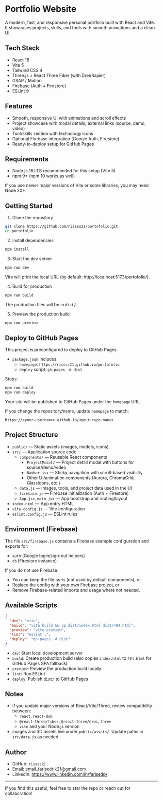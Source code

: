 # Portfolio Website

A modern, fast, and responsive personal portfolio built with React and Vite. It showcases projects, skills, and tools with smooth animations and a clean UI.

## Tech Stack

- React 18
- Vite 5
- Tailwind CSS 4
- Three.js + React Three Fiber (with Drei/Rapier)
- GSAP / Motion
- Firebase (Auth + Firestore)
- ESLint 9

## Features

- Smooth, responsive UI with animations and scroll effects
- Project showcase with modal details, external links (source, demo, video)
- Tool/skills section with technology icons
- Optional Firebase integration (Google Auth, Firestore)
- Ready-to-deploy setup for GitHub Pages

## Requirements

- Node.js 18 LTS recommended for this setup (Vite 5)
- npm 9+ (npm 10 works as well)

If you use newer major versions of Vite or some libraries, you may need Node 20+.

## Getting Started

1) Clone the repository
```bash
git clone https://github.com/rissss21/portofolio.git
cd portofolio
```

2) Install dependencies
```bash
npm install
```

3) Start the dev server
```bash
npm run dev
```
Vite will print the local URL (by default: http://localhost:5173/portofolio/).

4) Build for production
```bash
npm run build
```
The production files will be in `dist/`.

5) Preview the production build
```bash
npm run preview
```

## Deploy to GitHub Pages

This project is preconfigured to deploy to GitHub Pages.

- `package.json` includes:
  - `homepage`: `https://rissss21.github.io/portofolio`
  - `deploy` script: `gh-pages -d dist`

Steps:
```bash
npm run build
npm run deploy
```
Your site will be published to GitHub Pages under the `homepage` URL.

If you change the repository/name, update `homepage` to match:
```
https://<your-username>.github.io/<your-repo-name>
```

## Project Structure

- `public/` — Static assets (images, models, icons)
- `src/` — Application source code
  - `components/` — Reusable React components
    - `ProjectModal/` — Project detail modal with buttons for source/demo/video
    - `Navbar.jsx` — Sticky navigation with scroll-based visibility
    - Other UI/animation components (Aurora, ChromaGrid, GlassIcons, etc.)
  - `data.js` — Images, tools, and project data used in the UI
  - `firebase.js` — Firebase initialization (Auth + Firestore)
  - `App.jsx`, `main.jsx` — App bootstrap and routing/layout
- `index.html` — App entry HTML
- `vite.config.js` — Vite configuration
- `eslint.config.js` — ESLint rules

## Environment (Firebase)

The file `src/firebase.js` contains a Firebase example configuration and exports for:

- `auth` (Google login/sign-out helpers)
- `db` (Firestore instance)

If you do not use Firebase:
- You can keep the file as-is (not used by default components), or
- Replace the config with your own Firebase project, or
- Remove Firebase-related imports and usage where not needed.

## Available Scripts

```json
{
  "dev": "vite",
  "build": "vite build && cp dist/index.html dist/404.html",
  "preview": "vite preview",
  "lint": "eslint .",
  "deploy": "gh-pages -d dist"
}
```

- `dev`: Start local development server
- `build`: Create production build (also copies `index.html` to `404.html` for GitHub Pages SPA fallback)
- `preview`: Preview the production build locally
- `lint`: Run ESLint
- `deploy`: Publish `dist/` to GitHub Pages

## Notes

- If you update major versions of React/Vite/Three, review compatibility between:
  - `react`, `react-dom`
  - `@react-three/fiber`, `@react-three/drei`, `three`
  - `vite` and your Node.js version
- Images and 3D assets live under `public/assets/`. Update paths in `src/data.js` as needed.

## Author

- GitHub: `rissss21`
- Email: email_farisedrik21@gmail.com
- LinkedIn: https://www.linkedin.com/in/farisedp/

---

If you find this useful, feel free to star the repo or reach out for collaboration!

